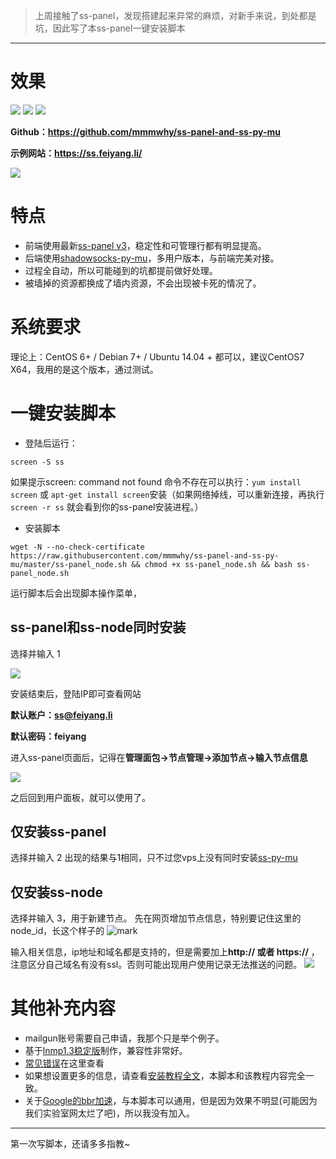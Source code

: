 > 上周接触了ss-panel，发现搭建起来异常的麻烦，对新手来说，到处都是坑，因此写了本ss-panel一键安装脚本

---

# 效果
![](http://cdn.mmmxcc.cn/blog/20170509/191015542.png)
![](http://cdn.mmmxcc.cn/blog/20170509/191042466.png)
![](http://cdn.mmmxcc.cn/blog/20170509/191103228.png)

**Github：https://github.com/mmmwhy/ss-panel-and-ss-py-mu**

**示例网站：https://ss.feiyang.li/**

![](http://cdn.mmmxcc.cn/blog/20170509/215724204.png)

# 特点
- 前端使用最新[ss-panel v3](https://github.com/orvice/ss-panel)，稳定性和可管理行都有明显提高。
- 后端使用[shadowsocks-py-mu](https://github.com/fsgmhoward/shadowsocks-py-mu)，多用户版本，与前端完美对接。
- 过程全自动，所以可能碰到的坑都提前做好处理。
- 被墙掉的资源都换成了墙内资源，不会出现被卡死的情况了。

# 系统要求
理论上：CentOS 6+ / Debian 7+ / Ubuntu 14.04 +  都可以，建议CentOS7 X64，我用的是这个版本，通过测试。

# 一键安装脚本
- 登陆后运行：
```
screen -S ss
```
如果提示screen: command not found 命令不存在可以执行：`yum install screen` 或 `apt-get install screen`安装（如果网络掉线，可以重新连接，再执行 `screen -r ss` 就会看到你的ss-panel安装进程。）
- 安装脚本
```
wget -N --no-check-certificate https://raw.githubusercontent.com/mmmwhy/ss-panel-and-ss-py-mu/master/ss-panel_node.sh && chmod +x ss-panel_node.sh && bash ss-panel_node.sh
```

运行脚本后会出现脚本操作菜单，
## ss-panel和ss-node同时安装
选择并输入 1 

![](http://cdn.mmmxcc.cn/blog/20170509/214909086.png)

安装结束后，登陆IP即可查看网站

**默认账户：ss@feiyang.li**

**默认密码：feiyang**

进入ss-panel页面后，记得在**管理面包->节点管理->添加节点->输入节点信息**

![](http://cdn.mmmxcc.cn/blog/20170510/085511290.png)

之后回到用户面板，就可以使用了。

## 仅安装ss-panel
选择并输入 2 
出现的结果与1相同，只不过您vps上没有同时安装[ss-py-mu](https://github.com/fsgmhoward/shadowsocks-py-mu)
## 仅安装ss-node
选择并输入 3，用于新建节点。
先在网页增加节点信息，特别要记住这里的node_id，长这个样子的
![mark](http://cdn.mmmxcc.cn/blog/20170509/221038086.png)

输入相关信息，ip地址和域名都是支持的，但是需要加上**http:// 或者 https://** ，注意区分自己域名有没有ssl。否则可能出现用户使用记录无法推送的问题。
![](http://cdn.mmmxcc.cn/blog/20170509/221216262.png)

# 其他补充内容
- mailgun账号需要自己申请，我那个只是举个例子。
- 基于[lnmp1.3稳定版](https://lnmp.org/)制作，兼容性非常好。
- [常见错误](http://feiyang.li/2017/05/03/ss-panel/index.html#常见错误)在这里查看
- 如果想设置更多的信息，请查看[安装教程全文](http://feiyang.li/2017/05/05/ss-panel-full/index.html)，本脚本和该教程内容完全一致。
- 关于[Google的bbr加速](http://feiyang.li/2017/05/05/ss-panel-full/index.html#谷歌BBR加速)，与本脚本可以通用，但是因为效果不明显(可能因为我们实验室网太烂了吧)，所以我没有加入。

---

第一次写脚本，还请多多指教~
